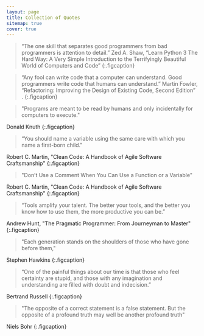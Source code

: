 ```yaml
---
layout: page
title: Collection of Quotes
sitemap: true
cover: true
---
```


<style>
  .figcaption {
    text-align: right;
  }
</style>

<!-- * this unordered seed list will be replaced by the toc
{:toc} -->

>“The one skill that separates good programmers from bad programmers is attention to detail.”
Zed A. Shaw, “Learn Python 3 The Hard Way: A Very Simple Introduction to the Terrifyingly Beautiful World of Computers and Code”
{:.figcaption}

>“Any fool can write code that a computer can understand. Good programmers write code that humans can understand.”
Martin Fowler, “Refactoring: Improving the Design of Existing Code, Second Edition” .
{:.figcaption}

> "Programs are meant to be read by humans and only incidentally for computers to execute."

Donald Knuth
{:.figcaption}

> “You should name a variable using the same care with which you name a first-born child."

Robert C. Martin, "Clean Code: A Handbook of Agile Software Craftsmanship"
{:.figcaption}

> "Don’t Use a Comment When You Can Use a Function or a Variable"

Robert C. Martin, "Clean Code: A Handbook of Agile Software Craftsmanship"
{:.figcaption}

> “Tools amplify your talent. The better your tools, and the better you know how to use them, the more productive you can be.”

Andrew Hunt, "The Pragmatic Programmer: From Journeyman to Master"
{:.figcaption}

> "Each generation stands on the shoulders of those who have gone before them,"

Stephen Hawkins
{:.figcaption}

> “One of the painful things about our time is that those who feel certainty are stupid, and those with any imagination and understanding are filled with doubt and indecision.”

Bertrand Russell
{:.figcaption}

> "The opposite of a correct statement is a false statement. But the opposite of a profound truth may well be another profound truth"

Niels Bohr
{:.figcaption}
